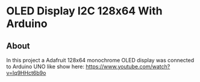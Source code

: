 # OLED Display I2C 128x64 With Arduino

## About

In this project a Adafruit 128x64 monochrome OLED display was connected to Arduino UNO like show here: https://www.youtube.com/watch?v=Iq9HHct6b9o